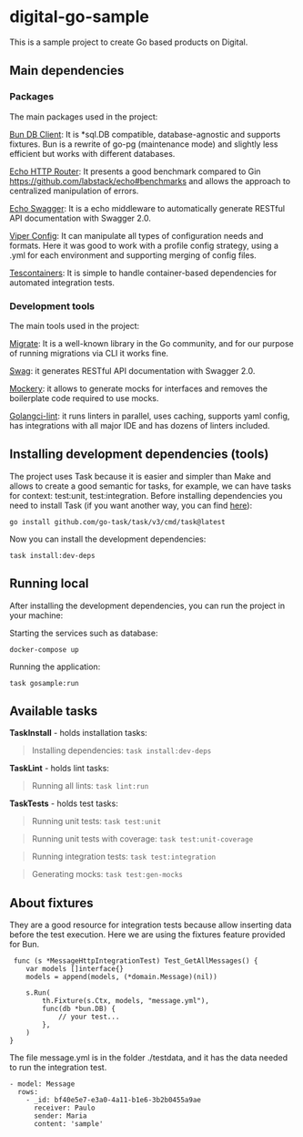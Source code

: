 # digital-go-sample

This is a sample project to create Go based products on Digital.

## Main dependencies

### Packages

The main packages used in the project:

[Bun DB Client](https://bun.uptrace.dev/): It is *sql.DB compatible, database-agnostic and supports fixtures. Bun is a rewrite of go-pg (maintenance mode) and slightly less efficient but works with different databases.

[Echo HTTP Router](https://echo.labstack.com/): It presents a good benchmark compared to Gin https://github.com/labstack/echo#benchmarks and allows the approach to centralized manipulation of errors.

[Echo Swagger](https://github.com/swaggo/echo-swagger): It is a echo middleware to automatically generate RESTful API documentation with Swagger 2.0.

[Viper Config](https://github.com/spf13/viper): It can manipulate all types of configuration needs and formats. Here it was good to work with a profile config strategy, using a .yml for each environment and supporting merging of config files.

[Tescontainers](https://github.com/testcontainers/testcontainers-go): It is simple to handle container-based dependencies for automated integration tests.

### Development tools

The main tools used in the project:

[Migrate](https://github.com/golang-migrate/migrate): It is a well-known library in the Go community, and for our purpose of running migrations via CLI it works fine.

[Swag](https://github.com/swaggo/swag): it generates RESTful API documentation with Swagger 2.0. 

[Mockery](https://github.com/vektra/mockery): it allows to generate mocks for interfaces and removes the boilerplate code required to use mocks.

[Golangci-lint](https://github.com/golangci/golangci-lint): it runs linters in parallel, uses caching, supports yaml config, has integrations with all major IDE and has dozens of linters included.

## Installing development dependencies (tools)

The project uses Task because it is easier and simpler than Make and allows to create a good semantic for tasks, for example, we can have tasks for context: test:unit, test:integration. Before installing dependencies you need to install Task (if you want another way, you can find [here](https://taskfile.dev/#/installation)):

```go install github.com/go-task/task/v3/cmd/task@latest```

Now you can install the development dependencies:

```task install:dev-deps```

## Running local

After installing the development dependencies, you can run the project in your machine:

Starting the services such as database:

```docker-compose up```

Running the application:

```task gosample:run```

## Available tasks

**TaskInstall** - holds installation tasks:

> Installing dependencies: ```task install:dev-deps```

**TaskLint** - holds lint tasks:

> Running all lints: ```task lint:run```

**TaskTests** - holds test tasks:

> Running unit tests: ```task test:unit```

> Running unit tests with coverage: ```task test:unit-coverage```

> Running integration tests: ```task test:integration```

> Generating mocks: ```task test:gen-mocks```

## About fixtures

They are a good resource for integration tests because allow inserting data before the test execution. Here we are using the fixtures feature provided for Bun.

```
 func (s *MessageHttpIntegrationTest) Test_GetAllMessages() {
    var models []interface{}
	models = append(models, (*domain.Message)(nil))

	s.Run(
		th.Fixture(s.Ctx, models, "message.yml"),
		func(db *bun.DB) {
			// your test...
		},
	)
}
```

The file message.yml is in the folder ./testdata, and it has the data needed to run the integration test.

```
- model: Message
  rows:
    - _id: bf40e5e7-e3a0-4a11-b1e6-3b2b0455a9ae
      receiver: Paulo
      sender: Maria
      content: 'sample'
```